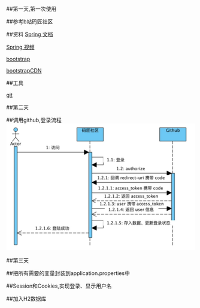 ##第一天,第一次使用

##参考b站码匠社区

##资料
[Spring 文档](https://spring.io/guides/gs/serving-web-content/)

[Spring 视频](https://www.bilibili.com/video/av50200264/?p=3) 

[bootstrap](https://v3.bootcss.com/components/#navbar)

[bootstrapCDN](https://www.bootcdn.cn/)

##工具

[git](https://developer.github.com/apps/building-oauth-apps/creating-an-oauth-app/)

##第二天

##调用github,登录流程
![Image text](https://raw.githubusercontent.com/sanelee38/picture/master/picture/login.PNG)


##第三天

##把所有需要的变量封装到application.properties中

##Session和Cookies,实现登录、显示用户名

##加入H2数据库